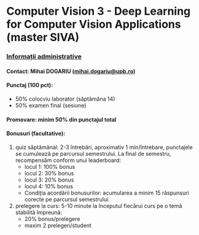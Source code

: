 # Computer Vision 3 - Deep Learning for Computer Vision Applications (master SIVA)

### <u>Informații administrative</u>
#### Contact: Mihai DOGARIU (mihai.dogariu@upb.ro)

#### Punctaj (100 pct):
* 50% colocviu laborator (săptămâna 14)
* 50% examen final (sesiune)

#### Promovare: minim 50% din punctajul total

#### Bonusuri (facultative):
1. quiz săptămânal: 2-3 întrebări, aproximativ 1 min/întrebare, punctajele se cumulează pe parcursul semestrului. La final de semestru, recompensăm conform unui leaderboard:
   * locul 1: 100% bonus
   * locul 2: 30% bonus
   * locul 3: 20% bonus
   * locul 4: 10% bonus
   * Condiția acordării bonusurilor: acumularea a minim 15 răspunsuri corecte pe parcursul semestrului.
1. prelegere la curs: 5-10 minute la începutul fiecărui curs pe o temă stabilită împreună:
   * 20% bonus/prelegere
   * maxim 2 prelegeri/student